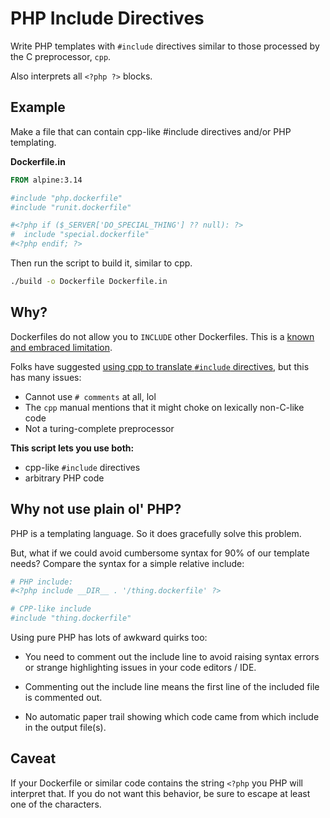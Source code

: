 PHP Include Directives
======================

Write PHP templates with `#include` directives similar to those
processed by the C preprocessor, `cpp`.

Also interprets all `<?php ?>` blocks.


Example
-------

Make a file that can contain cpp-like #include directives and/or PHP templating.

**Dockerfile.in**

```dockerfile
FROM alpine:3.14

#include "php.dockerfile"
#include "runit.dockerfile"

#<?php if ($_SERVER['DO_SPECIAL_THING'] ?? null): ?>
#  include "special.dockerfile"
#<?php endif; ?>
```

Then run the script to build it, similar to cpp.

```sh
./build -o Dockerfile Dockerfile.in
```

Why?
----

Dockerfiles do not allow you to `INCLUDE` other Dockerfiles. This is a
[known and embraced limitation](https://github.com/moby/moby/issues/735).

Folks have suggested [using cpp to translate `#include`
directives](https://github.com/moby/moby/issues/735#issuecomment-37273719),
but this has many issues:

- Cannot use `# comments` at all, lol
- The `cpp` manual mentions that it might choke on lexically non-C-like code
- Not a turing-complete preprocessor

**This script lets you use both:**

- cpp-like `#include` directives
- arbitrary PHP code


Why not use plain ol' PHP?
--------------------------

PHP is a templating language. So it does gracefully solve this problem.

But, what if we could avoid cumbersome syntax for 90% of our template needs?
Compare the syntax for a simple relative include:

```dockerfile
# PHP include:
#<?php include __DIR__ . '/thing.dockerfile' ?>

# CPP-like include
#include "thing.dockerfile"
```

Using pure PHP has lots of awkward quirks too:

- You need to comment out the include line to avoid raising syntax
  errors or strange highlighting issues in your code editors / IDE.

- Commenting out the include line means the first line of the included file
  is commented out.

- No automatic paper trail showing which code came from which include in the
  output file(s).


Caveat
------

If your Dockerfile or similar code contains the string `<?php` you PHP will
interpret that. If you do not want this behavior, be sure to escape at least
one of the characters.
